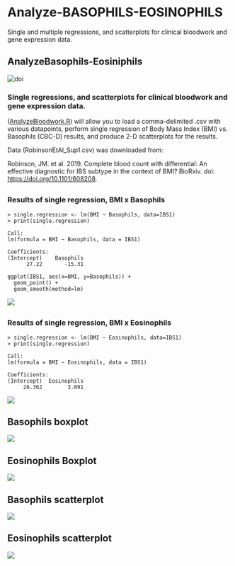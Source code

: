 # Analyze-BASOPHILS-EOSINOPHILS
Single and multiple regressions, and scatterplots for clinical bloodwork and gene expression data.
## AnalyzeBasophils-Eosiniphils
![doi](../master/Images/zenodo.3373938.svg?sanitize=true)
### Single regressions, and scatterplots for clinical bloodwork and gene expression data.
([AnalyzeBloodwork.R](../master/AnalyzeBloodwork.R)) will allow you to load a comma-delimited .csv with various datapoints, perform single regression of Body Mass Index (BMI) vs. Basophils (CBC-D) results, and produce 2-D scatterplots for the results. 

Data (RobinsonEtAl_Sup1.csv) was downloaded from: 

Robinson, JM. et al. 2019. Complete blood count with differential: An effective diagnostic for IBS subtype in the context of BMI? BioRxiv. doi: https://doi.org/10.1101/608208.

##
### Results of single regression, BMI x Basophils
```
> single.regression <- lm(BMI ~ Basophils, data=IBS1)
> print(single.regression)

Call:
lm(formula = BMI ~ Basophils, data = IBS1)

Coefficients:
(Intercept)    Basophils  
      27.22       -15.31  

```
```
ggplot(IBS1, aes(x=BMI, y=Basophils)) +
  geom_point() +    
  geom_smooth(method=lm) 
```
![](fig_output/Rplot01.png)
##
### Results of single regression, BMI x Eosinophils
```
> single.regression <- lm(BMI ~ Eosinophils, data=IBS1)
> print(single.regression)

Call:
lm(formula = BMI ~ Eosinophils, data = IBS1)

Coefficients:
(Intercept)  Eosinophils  
     26.362        3.091  

```

![](fig_output/Rplot.png)

## Basophils boxplot
![](fig_output/Basophils_boxplot.png)

## Eosinophils Boxplot
![](fig_output/Eosinophils_boxplot.png)
## Basophils scatterplot
![](fig_output/Basophils_scatterplot.png)
## Eosinophils scatterplot
![](fig_output/Eosinophlis_scatterplot.png)
